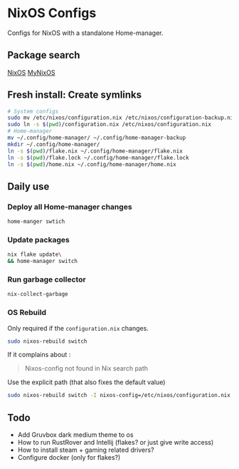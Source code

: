 # NixOS Configs

Configs for NixOS with a standalone Home-manager.

## Package search

[NixOS](https://search.nixos.org/packages)
[MyNixOS](https://mynixos.com/packages)

## Fresh install: Create symlinks

```sh
# System configs
sudo mv /etc/nixos/configuration.nix /etc/nixos/configuration-backup.nix
sudo ln -s $(pwd)/configuration.nix /etc/nixos/configuration.nix
# Home-manager
mv ~/.config/home-manager/ ~/.config/home-manager-backup
mkdir ~/.config/home-manager/
ln -s $(pwd)/flake.nix ~/.config/home-manager/flake.nix
ln -s $(pwd)/flake.lock ~/.config/home-manager/flake.lock
ln -s $(pwd)/home.nix ~/.config/home-manager/home.nix
```

## Daily use

### Deploy all Home-manager changes

```sh
home-manger swtich
```

### Update packages

```sh
nix flake update\
&& home-manager switch
```

### Run garbage collector

```sh
nix-collect-garbage
```

### OS Rebuild

Only required if the `configuration.nix` changes.

```sh
sudo nixos-rebuild switch
```

If it complains about :
> Nixos-config not found in Nix search path

Use the explicit path (that also fixes the default value)

```sh
sudo nixos-rebuild switch -I nixos-config=/etc/nixos/configuration.nix
```

## Todo

- Add Gruvbox dark medium theme to os
- How to run RustRover and Intellij (flakes? or just give write access)
- How to install steam + gaming related drivers?
- Configure docker (only for flakes?)

